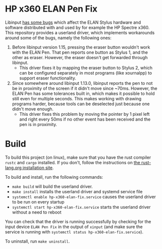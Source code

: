 # HP x360 ELAN Pen Fix

Libinput [has some bugs](https://gitlab.freedesktop.org/libinput/libinput/issues/381) which affect the ELAN Stylus hardware and software distributed with and used by for example the HP Spectre x360.
This repository provides a userland driver, which implements workarounds around some of the bugs, namely the following ones:

1. Before libinput version 1.15, pressing the eraser button wouldn't work with the ELAN Pen.
   That pen reports one button as Stylus 1, and the other as eraser.
   However, the eraser doesn't get forwarded through libinput.
    * This driver fixes it by mapping the eraser button to Stylus 2, which can be configured separately in most programs (like xournalpp) to support eraser functionality.
2. Since somewhere around libinput 1.13.0, libinput reports the pen to not be in proximity of the screen if it didn't move since ~70ms.
   However, the ELAN Pen has some tolerances built in, which makes it possible to hold still even for multiple seconds.
   This makes working with drawing programs harder, because tools can be deselected just because one didn't move enough.
    * This driver fixes this problem by moving the pointer by 1 pixel left and right every 50ms if no other event has been received and the pen is in proximity.

# Build

To build this project (on linux), make sure that you have the rust compiler `rustc` and `cargo` installed.
If you don't, follow the instructions on [the rust-lang.org installation site](https://www.rust-lang.org/tools/install).

To build and install, run the following commands:

* `make build` will build the userland driver.
* `make install` installs the userland driver and systemd service file
* `systemctl enable hp-x360-elan-fix.service` causes the userland driver to be run on every startup
* `systemctl start hp-x360-elan-fix.service` starts the userland driver without a need to reboot

You can check that the driver is running successfully by checking for the input device `ELAN Pen Fix` in the output of `xinput` (and make sure the service is running with `systemctl status hp-x360-elan-fix.service`).

To uninstall, run `make uninstall`.


